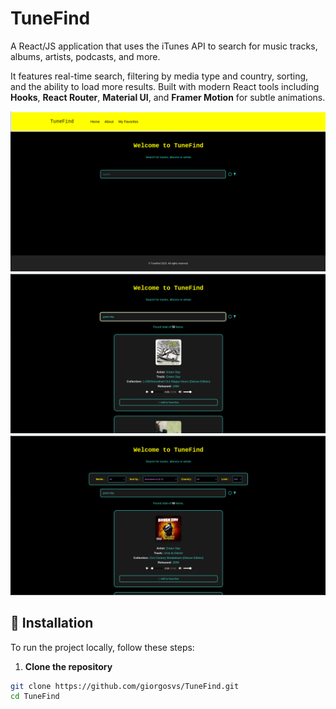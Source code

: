 # TuneFind

A React/JS application that uses the iTunes API to search for music tracks, albums, artists, podcasts, and more.

It features real-time search, filtering by media type and country, sorting, and the ability to load more results. Built with modern React tools including **Hooks**, **React Router**, **Material UI**, and **Framer Motion** for subtle animations.

![TuneFind Screenshot 1](public/screenshot-1.png)
![TuneFind Screenshot 2](public/screenshot-2.png)
![TuneFind Screenshot 3](public/screenshot-3.png)

## 🔧 Installation

To run the project locally, follow these steps:

1. **Clone the repository**

```bash
git clone https://github.com/giorgosvs/TuneFind.git
cd TuneFind
